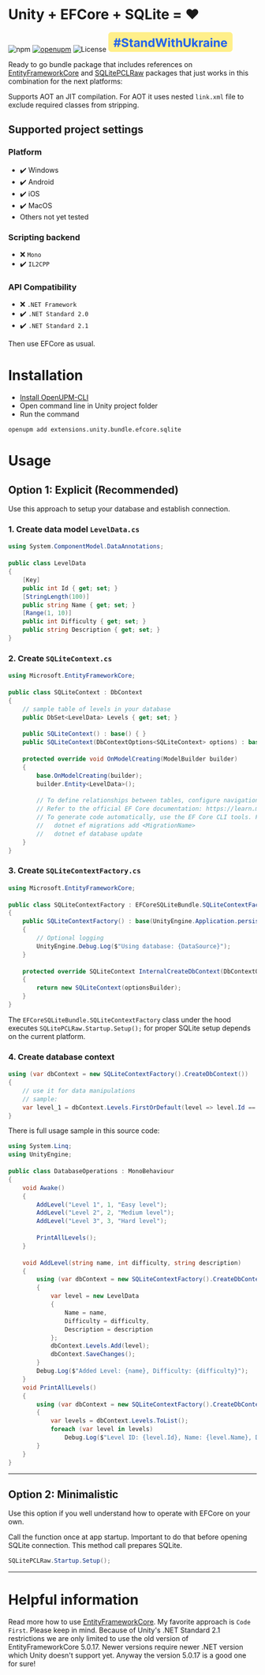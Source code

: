 # Unity + EFCore + SQLite = ❤️

![npm](https://img.shields.io/npm/v/extensions.unity.bundle.efcore.sqlite) [![openupm](https://img.shields.io/npm/v/extensions.unity.bundle.efcore.sqlite?label=openupm&registry_uri=https://package.openupm.com)](https://openupm.com/packages/extensions.unity.bundle.efcore.sqlite/) ![License](https://img.shields.io/github/license/IvanMurzak/Unity-EFCore-SQLite) [![Stand With Ukraine](https://raw.githubusercontent.com/vshymanskyy/StandWithUkraine/main/badges/StandWithUkraine.svg)](https://stand-with-ukraine.pp.ua)

Ready to go bundle package that includes references on [EntityFrameworkCore](https://github.com/dotnet/efcore) and [SQLitePCLRaw](https://github.com/ericsink/SQLitePCL.raw) packages that just works in this combination for the next platforms:

Supports AOT an JIT compilation. For AOT it uses nested `link.xml` file to exclude required classes from stripping.

## Supported project settings

### Platform

- ✔️ Windows
- ✔️ Android
- ✔️ iOS
- ✔️ MacOS
- Others not yet tested

### Scripting backend

- ❌ `Mono`
- ✔️ `IL2CPP`

### API Compatibility

- ❌ `.NET Framework`
- ✔️ `.NET Standard 2.0`
- ✔️ `.NET Standard 2.1`

Then use EFCore as usual.

# Installation

- [Install OpenUPM-CLI](https://github.com/openupm/openupm-cli#installation)
- Open command line in Unity project folder
- Run the command

``` CLI
openupm add extensions.unity.bundle.efcore.sqlite
```

# Usage

## Option 1: Explicit (Recommended)

Use this approach to setup your database and establish connection.

### 1. Create data model `LevelData.cs`

```csharp
using System.ComponentModel.DataAnnotations;

public class LevelData
{
    [Key]
    public int Id { get; set; }
    [StringLength(100)]
    public string Name { get; set; }
    [Range(1, 10)]
    public int Difficulty { get; set; }
    public string Description { get; set; }
}
```

### 2. Create `SQLiteContext.cs`

```csharp
using Microsoft.EntityFrameworkCore;

public class SQLiteContext : DbContext
{
    // sample table of levels in your database
    public DbSet<LevelData> Levels { get; set; }

    public SQLiteContext() : base() { }
    public SQLiteContext(DbContextOptions<SQLiteContext> options) : base(options) { }

    protected override void OnModelCreating(ModelBuilder builder)
    {
        base.OnModelCreating(builder);
        builder.Entity<LevelData>();

        // To define relationships between tables, configure navigation properties and use Fluent API.
        // Refer to the official EF Core documentation: https://learn.microsoft.com/en-us/ef/core/modeling/relationships
        // To generate code automatically, use the EF Core CLI tools. For example:
        //   dotnet ef migrations add <MigrationName>
        //   dotnet ef database update
    }
}
```

### 3. Create `SQLiteContextFactory.cs`

```csharp
using Microsoft.EntityFrameworkCore;

public class SQLiteContextFactory : EFCoreSQLiteBundle.SQLiteContextFactory<SQLiteContext>
{
    public SQLiteContextFactory() : base(UnityEngine.Application.persistentDataPath, "data.db")
    {
        // Optional logging
        UnityEngine.Debug.Log($"Using database: {DataSource}");
    }

    protected override SQLiteContext InternalCreateDbContext(DbContextOptions<SQLiteContext> optionsBuilder)
    {
        return new SQLiteContext(optionsBuilder);
    }
}
```

The `EFCoreSQLiteBundle.SQLiteContextFactory` class under the hood executes `SQLitePCLRaw.Startup.Setup();` for proper SQLite setup depends on the current platform.

### 4. Create database context

```csharp
using (var dbContext = new SQLiteContextFactory().CreateDbContext())
{
    // use it for data manipulations
    // sample:
    var level_1 = dbContext.Levels.FirstOrDefault(level => level.Id == 1);
}
```

There is full usage sample in this source code:

```csharp
using System.Linq;
using UnityEngine;

public class DatabaseOperations : MonoBehaviour
{
    void Awake()
    {
        AddLevel("Level 1", 1, "Easy level");
        AddLevel("Level 2", 2, "Medium level");
        AddLevel("Level 3", 3, "Hard level");

        PrintAllLevels();
    }

    void AddLevel(string name, int difficulty, string description)
    {
        using (var dbContext = new SQLiteContextFactory().CreateDbContext())
        {
            var level = new LevelData
            {
                Name = name,
                Difficulty = difficulty,
                Description = description
            };
            dbContext.Levels.Add(level);
            dbContext.SaveChanges();
        }
        Debug.Log($"Added Level: {name}, Difficulty: {difficulty}");
    }
    void PrintAllLevels()
    {
        using (var dbContext = new SQLiteContextFactory().CreateDbContext())
        {
            var levels = dbContext.Levels.ToList();
            foreach (var level in levels)
                Debug.Log($"Level ID: {level.Id}, Name: {level.Name}, Difficulty: {level.Difficulty}");
        }
    }
}
```

---

## Option 2: Minimalistic

Use this option if you well understand how to operate with EFCore on your own.

Call the function once at app startup. Important to do that before opening SQLite connection. This method call prepares SQLite.

```csharp
SQLitePCLRaw.Startup.Setup();
```

---

# Helpful information

Read more how to use [EntityFrameworkCore](https://learn.microsoft.com/en-us/ef/ef6/get-started?redirectedfrom=MSDN). My favorite approach is `Code First`.
Please keep in mind. Because of Unity's .NET Standard 2.1 restrictions we are only limited to use the old version of EntityFrameworkCore 5.0.17. Newer versions require newer .NET version which Unity doesn't support yet. Anyway the version 5.0.17 is a good one for sure!
